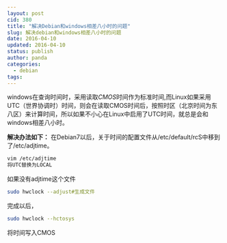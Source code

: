 ```yaml
---
layout: post
cid: 380
title: "解决Debian和windows相差八小时的问题"
slug: 解决debian和windows相差八小时的问题
date: 2016-04-10
updated: 2016-04-10
status: publish
author: panda
categories: 
  - debian
tags: 
---
```



windows在查询时间时，采用读取<em>CMOS</em>时间作为标准时间,而Linux如果采用UTC（世界协调时）时间，则会在读取CMOS时间后，按照时区（北京时间为东八区）来计算时间，所以如果不小心在Linux中启用了UTC时间，就总是会和windows相差八小时。


<!--more-->


<strong>解决办法如下：</strong>
在Debian7以后，关于时间的配置文件从/etc/default/rcS中移到了/etc/adjtime。
```bash
vim /etc/adjtime
将UTC替换为LOCAL
```
如果没有adjtime这个文件
```bash
sudo hwclock --adjust#生成文件
```

完成以后，
```bash
sudo hwclock --hctosys
```
将时间写入CMOS
